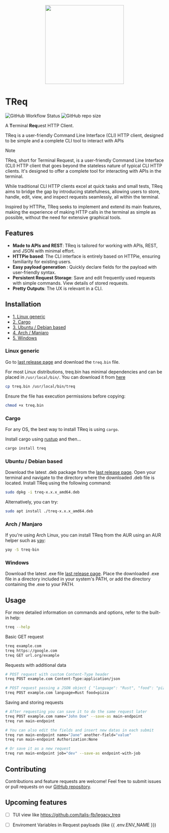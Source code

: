 <p align="center">
<img src="https://res.cloudinary.com/dfjn94vg8/image/upload/v1706297059/TReq/dino_png.png" height="250px" />
</p>

# TReq
![GitHub Workflow Status](https://img.shields.io/github/actions/workflow/status/talis-fb/TReq/ci.yaml)
![GitHub repo size](https://img.shields.io/github/repo-size/talis-fb/treq)

A <b>T</b>erminal <b>Req</b>uest HTTP Client.

TReq is a user-friendly Command Line Interface (CLI) HTTP client, designed to be simple and a complete CLI tool to interact with APIs

> [!NOTE]
> TReq, short for Terminal Request, is a user-friendly Command Line Interface (CLI) HTTP client that goes beyond the stateless nature of typical CLI HTTP clients. It's designed to offer a complete tool for interacting with APIs in the terminal. 
> 
> While traditional CLI HTTP clients excel at quick tasks and small tests, TReq aims to bridge the gap by introducing statefulness, allowing users to store, handle, edit, view, and inspect requests seamlessly, all within the terminal. 
> 
> Inspired by HTTPie, TReq seeks to implement and extend its main features, making the experience of making HTTP calls in the terminal as simple as possible, without the need for extensive graphical tools.


## Features
* <b>Made to APIs and REST</b>: TReq is tailored for working with APIs, REST, and JSON with minimal effort.
* <b>HTTPie based</b>: The CLI interface is entirely based on HTTPie, ensuring familiarity for existing users.
* <b>Easy payload generation </b>: Quickly declare fields for the payload with user-friendly syntax.
* <b>Persistent Request Storage</b>: Save and edit frequently used requests with simple commands. View details of stored requests.
* <b>Pretty Outputs</b>: The UX is relevant in a CLI.

## Installation

- [1. Linux generic](#linux-generic)
- [2. Cargo](#cargo)
- [3. Ubuntu / Debian based](#ubuntu-debian-based)
- [4. Arch / Manjaro](#arch-manjaro)
- [5. Windows](#windows)

### Linux generic
Go to [last release page](https://github.com/talis-fb/TReq/releases/latest) and download the `treq.bin` file. 

For most Linux distributions, treq.bin has minimal dependencies and can be placed in `/usr/local/bin/`.  You can download it from [here](https://github.com/talis-fb/TReq/releases/latest/download/treq.bin)
```sh
cp treq.bin /usr/local/bin/treq
```

Ensure the file has execution permissions before copying:
```sh
chmod +x treq.bin
```

### Cargo
For any OS, the best way to install TReq is using `cargo`.

Install cargo using [rustup](https://rustup.rs/) and then...

```sh
cargo install treq
```

### Ubuntu / Debian based
Download the latest .deb package from the [last release page](https://github.com/talis-fb/TReq/releases/latest). Open your terminal and navigate to the directory where the downloaded .deb file is located. Install TReq using the following command:

```sh
sudo dpkg -i treq-x.x.x_amd64.deb
```
Alternatively, you can try:
```sh
sudo apt install ./treq-x.x.x_amd64.deb
```

### Arch / Manjaro
If you're using Arch Linux, you can install TReq from the AUR using an AUR helper such as [yay](https://github.com/Jguer/yay):

```sh
yay -S treq-bin
```

### Windows
Download the latest .exe file [last release page](https://github.com/talis-fb/TReq/releases/latest). Place the downloaded .exe file in a directory included in your system's PATH, or add the directory containing the .exe to your PATH.

## Usage
For more detailed information on commands and options, refer to the built-in help:
```sh
treq --help
```

Basic GET request
```sh
treq example.com
treq https://google.com
treq GET url.org/example
```

Requests with additional data
```sh
# POST request with custom Content-Type header
treq POST example.com Content-Type:application/json

# POST request passing a JSON object { "language": "Rust", "food": "pizza" }
treq POST example.com language=Rust food=pizza
```

Saving and storing requests
```sh
# After requesting you can save it to do the same request later
treq POST example.com name="John Doe" --save-as main-endpoint
treq run main-endpoint

# You can also edit the fields and insert new datas in each submit
treq run main-endpoint name="Jane" another-field="value"
treq run main-endpoint Authorization:None

# Or save it as a new request
treq run main-endpoint job="dev" --save-as endpoint-with-job
```

## Contributing
Contributions and feature requests are welcome! Feel free to submit issues or pull requests on our [GitHub repository](https://github.com/talis-fb/TReq).

## Upcoming features
- [ ] TUI view like https://github.com/talis-fb/legacy_treq
- [ ] Enviroment Variables in Request payloads (like {{ .env.ENV_NAME }})

